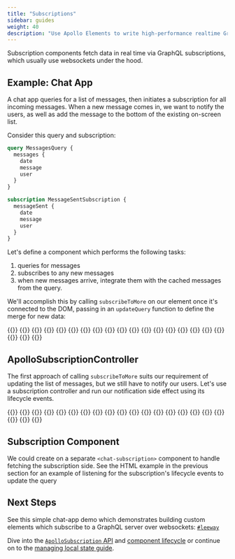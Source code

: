 ```yaml
---
title: "Subscriptions"
sidebar: guides
weight: 40
description: "Use Apollo Elements to write high-performance realtime GraphQL subscription components"
---
```


Subscription components fetch data in real time via GraphQL subscriptions, which usually use websockets under the hood.

## Example: Chat App

A chat app queries for a list of messages, then initiates a subscription for all incoming messages. When a new message comes in, we want to notify the users, as well as add the message to the bottom of the existing on-screen list.

Consider this query and subscription:

<!-- TODO: Review and move to Hugo CSS -->
<!-- STYLE BLOCK:

#gql-documents {
  display: grid;
  gap: 12px 6px;
  grid-template: auto auto / auto;
}

#gql-documents pre {
  height: 100%;
}

@media (min-width: 600px) {
  #gql-documents {
    grid-template: auto / auto auto;
  }
}

-->

<div id="gql-documents">

```graphql
query MessagesQuery {
  messages {
    date
    message
    user
  }
}
```

```graphql
subscription MessageSentSubscription {
  messageSent {
    date
    message
    user
  }
}
```

</div>

Let's define a component which performs the following tasks:
1. queries for messages
2. subscribes to any new messages
3. when new messages arrive, integrate them with the cached messages from the query.

We'll accomplish this by calling `subscribeToMore` on our element once it's connected to the DOM, passing in an `updateQuery` function to define the merge for new data:

<code-tabs collection="libraries" default-tab="lit">
  {{<code-tab package="html">}}
{{<include subscribe-to-more-html.html>}}
{{</code-tab>}}
  {{<code-tab package="mixins">}}
{{<include subscribe-to-more-mixins.ts>}}
{{</code-tab>}}
  {{<code-tab package="lit">}}
{{<include subscribe-to-more-lit.ts>}}
{{</code-tab>}}
  {{<code-tab package="fast">}}
{{<include subscribe-to-more-fast.ts>}}
{{</code-tab>}}
  {{<code-tab package="haunted">}}
{{<include subscribe-to-more-haunted.ts>}}
{{</code-tab>}}
  {{<code-tab package="atomico">}}
{{<include subscribe-to-more-atomico.tsx>}}
{{</code-tab>}}
  {{<code-tab package="hybrids">}}
{{<include subscribe-to-more-hybrids.ts>}}
{{</code-tab>}}
</code-tabs>

## ApolloSubscriptionController

The first approach of calling `subscribeToMore` suits our requirement of updating the list of messages, but we still have to notify our users. Let's use a subscription controller and run our notification side effect using its lifecycle events.

<code-tabs collection="libraries" default-tab="lit">
  {{<code-tab package="html">}}
{{<include subscription-controller-html.html>}}
{{</code-tab>}}
  {{<code-tab package="mixins">}}
{{<include subscription-controller-mixins.ts>}}
{{</code-tab>}}
  {{<code-tab package="lit">}}
{{<include subscription-controller-lit.ts>}}
{{</code-tab>}}
  {{<code-tab package="fast">}}
{{<include subscription-controller-fast.ts>}}
{{</code-tab>}}
  {{<code-tab package="haunted">}}
{{<include subscription-controller-haunted.ts>}}
{{</code-tab>}}
  {{<code-tab package="atomico">}}
{{<include subscription-controller-atomico.tsx>}}
{{</code-tab>}}
  {{<code-tab package="hybrids">}}
{{<include subscription-controller-hybrids.ts>}}
{{</code-tab>}}
</code-tabs>

## Subscription Component
We could create on a separate `<chat-subscription>` component to handle fetching the subscription side. See the HTML example in the previous section for an example of listening for the subscription's lifecycle events to update the query

## Next Steps

See this simple chat-app demo which demonstrates building custom elements which subscribe to a GraphQL server over websockets: [`#leeway`](https://leeway.apolloelements.dev)

Dive into the [`ApolloSubscription` API](/api/core/interfaces/subscription/) and [component lifecycle](/api/core/interfaces/subscription/lifecycle/)
or continue on to the [managing local state guide](/guides/usage/local-state/).
